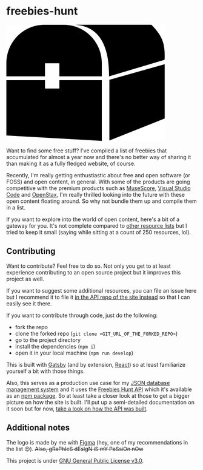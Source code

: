 # freebies-hunt

![Freebies Hunt logo](./docs/assets/freebies-hunt-logo.svg)

Want to find some free stuff? I've compiled a list of freebies that accumulated for almost a year now and there's no better way of sharing it than making it as a fully fledged website, of course.

Recently, I'm really getting enthustiastic about free and open software (or FOSS) and open content, in general. With some of the products are going competitive with the premium products such as [MuseScore](https://musescore.org/), [Visual Studio Code](https://code.visualstudio.com/) and [OpenStax](https://openstax.org/), I'm really thrilled looking into the future with these open content floating around. So why not bundle them up and compile them in a list. 

If you want to explore into the world of open content, here's a bit of a gateway for you. It's not complete compared to [other resource lists](https://github.com/sindresorhus/awesome) but I tried to keep it small (saying while sitting at a count of 250 resources, lol).

## Contributing
Want to contribute? Feel free to do so. Not only you get to at least experience contributing to an open source project but it improves this project as well.

If you want to suggest some additional resources, you can file an issue here but I recommend it to file it [in the API repo of the site instead](https://github.com/foo-dogsquared/freebies-hunt-api) so that I can easily see it there.

If you want to contribute through code, just do the following:

- fork the repo
- clone the forked repo (`git clone <GIT_URL_OF_THE_FORKED_REPO>`)
- go to the project directory
- install the dependencies (`npm i`)
- open it in your local machine (`npm run develop`)

This is built with [Gatsby](http://gatsbyjs.org/) (and by extension, [React](http://reactjs.org/)) so at least familiarize yourself a bit with those things.

Also, this serves as a production use case for my [JSON database management system](https://github.com/foo-dogsquared/jayson-db) and it uses the [Freebies Hunt API](https://github.com/foo-dogsquared/freebies-hunt-api) which it's available as an [npm package](https://www.npmjs.com/package/freebies-hunt-api). So at least take a closer look at those to get a bigger picture on how the site is built. I'll put up a semi-detailed documentation on it soon but for now, [take a look on how the API was built](https://github.com/foo-dogsquared/freebies-hunt-api/blob/master/docs/getting-started.md).

## Additional notes
The logo is made by me with [Figma](http://figma.com/) (hey, one of my recommendations in the list 😉). ~~Also, gRaPhIcS dEsIgN iS mY PaSsiOn nOw~~

This project is under [GNU General Public License v3.0](https://choosealicense.com/licenses/gpl-3.0/).

